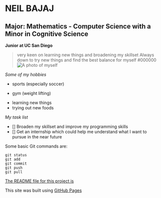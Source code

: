 # NEIL BAJAJ
## Major: Mathematics - Computer Science with a Minor in Cognitive Science
**Junior at UC San Diego**
> very keen on learning new things and broadening my skillset
> Always down to try new things and find the best balance for myself 
#000000  
![A photo of myself](./Images/IMG_3438.PNG)


*Some of my hobbies*
- sports (especially soccer)
* gym (weight lifting)
+ learning new things 
+ trying out new foods

*My task list*
- [] Broaden my skillset and improve my programming skills
- [] Get an internship which could help me understand what I want to pursue in the near future


Some basic Git commands are:
```
git status
git add
git commit
git push 
git pull
```

[The README file for this project is](./README.md)

This site was built using [GitHub Pages](https://pages.github.com/)

